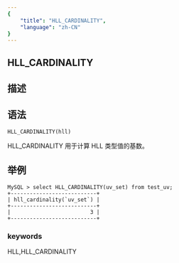 ```yaml
---
{
    "title": "HLL_CARDINALITY",
    "language": "zh-CN"
}
---
```


## HLL_CARDINALITY
## 描述
## 语法

`HLL_CARDINALITY(hll)`

HLL_CARDINALITY 用于计算 HLL 类型值的基数。

## 举例
```
MySQL > select HLL_CARDINALITY(uv_set) from test_uv;
+---------------------------+
| hll_cardinality(`uv_set`) |
+---------------------------+
|                         3 |
+---------------------------+
```
### keywords
HLL,HLL_CARDINALITY
